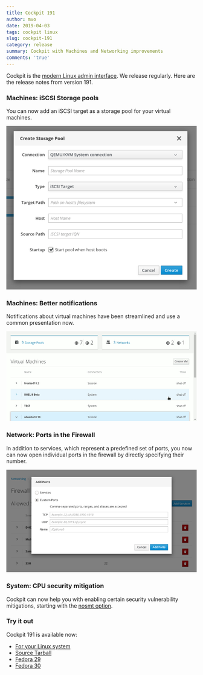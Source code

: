 ```yaml
---
title: Cockpit 191
author: mvo
date: 2019-04-03
tags: cockpit linux
slug: cockpit-191
category: release
summary: Cockpit with Machines and Networking improvements
comments: 'true'
---
```


Cockpit is the [modern Linux admin interface](https://cockpit-project.org/). We
release regularly.  Here are the release notes from version 191.

### Machines: iSCSI Storage pools

You can now add an iSCSI target as a storage pool for your virtual
machines.

![iSCSI storage pool](/images/machines-iscsi.png)

### Machines: Better notifications

Notifications about virtual machines have been streamlined and use a
common presentation now.

![Notifications](/images/machines-notifications.gif)

### Network: Ports in the Firewall

In addition to services, which represent a predefined set of ports,
you now can now open individual ports in the firewall by directly
specifying their number.

![Firewall ports](/images/networking-ports.png)

### System: CPU security mitigation

Cockpit can now help you with enabling certain security vulnerability
mitigations, starting with the [nosmt option](https://access.redhat.com/security/vulnerabilities/L1TF).

### Try it out

Cockpit 191 is available now:

 * [For your Linux system](https://cockpit-project.org/running.html)
 * [Source Tarball](https://github.com/cockpit-project/cockpit/releases/tag/191)
 * [Fedora 29](https://bodhi.fedoraproject.org/updates/cockpit-191-1.fc29)
 * [Fedora 30](https://bodhi.fedoraproject.org/updates/cockpit-191-1.fc30)
